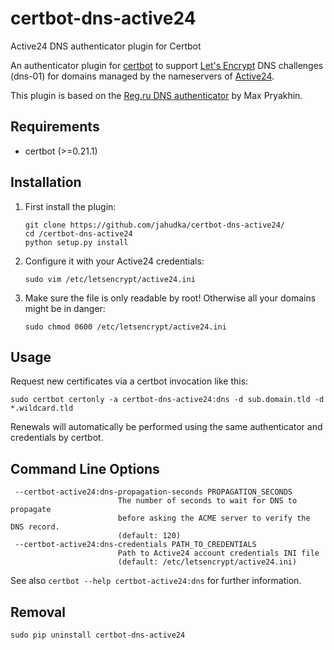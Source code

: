 # certbot-dns-active24
Active24 DNS authenticator plugin for Certbot

An authenticator plugin for [certbot](https://certbot.eff.org/) to support [Let's Encrypt](https://letsencrypt.org/) 
DNS challenges (dns-01) for domains managed by the nameservers of [Active24](https://www.active24.cz).

This plugin is based on the [Reg.ru DNS authenticator](https://github.com/free2er/certbot-regru) by Max Pryakhin.

## Requirements
* certbot (>=0.21.1)

## Installation
1. First install the plugin:
   ```
   git clone https://github.com/jahudka/certbot-dns-active24/
   cd /certbot-dns-active24
   python setup.py install 
   ```

2. Configure it with your Active24 credentials:
   ```
   sudo vim /etc/letsencrypt/active24.ini
   ```

3. Make sure the file is only readable by root! Otherwise all your domains might be in danger:
   ```
   sudo chmod 0600 /etc/letsencrypt/active24.ini
   ```

## Usage
Request new certificates via a certbot invocation like this:

    sudo certbot certonly -a certbot-dns-active24:dns -d sub.domain.tld -d *.wildcard.tld

Renewals will automatically be performed using the same authenticator and credentials by certbot.

## Command Line Options
```
 --certbot-active24:dns-propagation-seconds PROPAGATION_SECONDS
                        The number of seconds to wait for DNS to propagate
                        before asking the ACME server to verify the DNS record. 
                        (default: 120)
 --certbot-active24:dns-credentials PATH_TO_CREDENTIALS
                        Path to Active24 account credentials INI file 
                        (default: /etc/letsencrypt/active24.ini)

```

See also `certbot --help certbot-active24:dns` for further information.

## Removal
   ```
   sudo pip uninstall certbot-dns-active24
   ```
